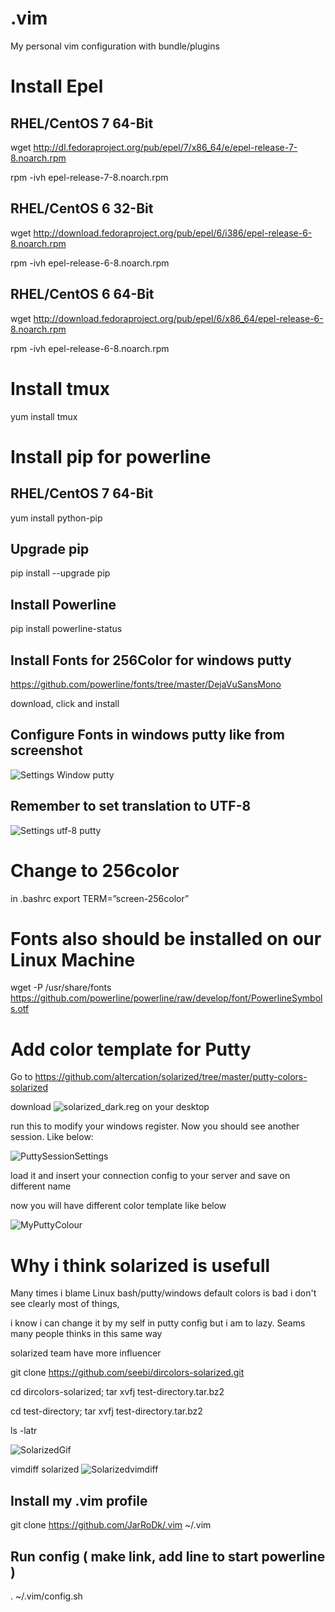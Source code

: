 # .vim
My personal vim configuration with bundle/plugins

# Install Epel
## RHEL/CentOS 7 64-Bit ##
wget http://dl.fedoraproject.org/pub/epel/7/x86_64/e/epel-release-7-8.noarch.rpm

rpm -ivh epel-release-7-8.noarch.rpm

## RHEL/CentOS 6 32-Bit ##
wget http://download.fedoraproject.org/pub/epel/6/i386/epel-release-6-8.noarch.rpm

rpm -ivh epel-release-6-8.noarch.rpm


## RHEL/CentOS 6 64-Bit ##
wget http://download.fedoraproject.org/pub/epel/6/x86_64/epel-release-6-8.noarch.rpm

rpm -ivh epel-release-6-8.noarch.rpm

# Install tmux 
yum install tmux

# Install pip for powerline
## RHEL/CentOS 7 64-Bit ##
yum install python-pip

## Upgrade pip 
pip install --upgrade pip

## Install Powerline
pip install powerline-status

## Install Fonts for 256Color for windows putty 

https://github.com/powerline/fonts/tree/master/DejaVuSansMono

download, click and install

## Configure Fonts in windows putty like from screenshot
![Settings Window putty](https://farm1.staticflickr.com/633/30962917843_c8ca94517e_o_d.png)

## Remember to set translation to UTF-8
![Settings utf-8 putty](https://farm5.staticflickr.com/4302/35309150454_7dca7da38e_o_d.png)

# Change to 256color
in .bashrc
export TERM=”screen-256color” 

# Fonts also should be installed on our Linux Machine 
wget -P /usr/share/fonts https://github.com/powerline/powerline/raw/develop/font/PowerlineSymbols.otf

# Add color template for Putty 
Go to https://github.com/altercation/solarized/tree/master/putty-colors-solarized

download ![solarized_dark.reg](https://raw.githubusercontent.com/altercation/solarized/master/putty-colors-solarized/solarized_dark.reg) on your desktop 

run this to modify your windows register. Now you should see another session. Like below:

![PuttySessionSettings](https://c1.staticflickr.com/3/2817/34183840316_f93bd572b3_n.jpg)

load it and insert your connection config to your server and save on different name

now you will have different color template like below

![MyPuttyColour](https://c1.staticflickr.com/3/2810/33382742204_3e7197c6fa_o.png)

# Why i think solarized is usefull 
Many times i blame Linux bash/putty/windows default colors is bad i don't see clearly most of things, 

i know i can change it by my self in putty config but i am to lazy. Seams many people thinks in this same way 

solarized team have more influencer

git clone https://github.com/seebi/dircolors-solarized.git

cd dircolors-solarized; tar xvfj test-directory.tar.bz2

cd test-directory; tar xvfj test-directory.tar.bz2

ls -latr

![SolarizedGif](https://c1.staticflickr.com/5/4184/33417739833_036ba3e44e_o.gif)

vimdiff solarized
![Solarizedvimdiff](https://farm5.staticflickr.com/4280/34315093664_a0c2c4b373_h_d.jpg)


## Install my .vim profile 
git clone https://github.com/JarRoDk/.vim ~/.vim

## Run config ( make link, add line to start powerline ) 
. ~/.vim/config.sh
